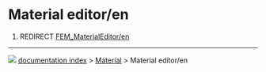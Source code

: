 # Material editor/en
1.  REDIRECT [FEM_MaterialEditor/en](FEM_MaterialEditor/en.md)



---
![](images/Right_arrow.png) [documentation index](../README.md) > [Material](Material_Workbench.md) > Material editor/en
